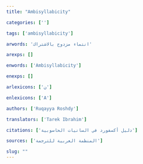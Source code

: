 ```yaml
---
title: "Ambisyllabicity"

categories: ['']

tags: ['ambisyllabicity']

arwords: 'انتماء مزدوج بالاشتراك'

arexps: []

enwords: ['Ambisyllabicity']

enexps: []

arlexicons: ['ن']

enlexicons: ['A']

authors: ['Ruqayya Roshdy']

translators: ['Tarek Ibrahim']

citations: ['دليل أكسفورد في السانيات الحاسوبية']

sources: ['المنظمة العربية للترجمة']

slug: ""
---
```

